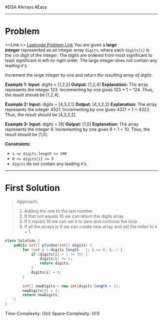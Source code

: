#DSA #Arrays #Easy 
___
# Problem
==Link:== [Leetcode Problem Link](https://leetcode.com/problems/plus-one/description/?envType=problem-list-v2&envId=array/)
You are given a **large integer** represented as an integer array `digits`, where each `digits[i]` is the `ith` digit of the integer. The digits are ordered from most significant to least significant in left-to-right order. The large integer does not contain any leading `0`'s.

Increment the large integer by one and return _the resulting array of digits_.

**Example 1:**
	**Input:** digits = [1,2,3]
	**Output:** [1,2,4]
	**Explanation:** The array represents the integer 123.
	Incrementing by one gives 123 + 1 = 124.
	Thus, the result should be [1,2,4].

**Example 2:**
	**Input:** digits = [4,3,2,1]
	**Output:** [4,3,2,2]
	**Explanation:** The array represents the integer 4321.
	Incrementing by one gives 4321 + 1 = 4322.
	Thus, the result should be [4,3,2,2].

**Example 3:**
	**Input:** digits = [9]
	**Output:** [1,0]
	**Explanation:** The array represents the integer 9.
	Incrementing by one gives 9 + 1 = 10.
	Thus, the result should be [1,0].

**Constraints:**
- `1 <= digits.length <= 100`
- `0 <= digits[i] <= 9`
- `digits` do not contain any leading `0`'s.
___
# First Solution
> Approach:
> 1. Adding the one to the last number.
> 2. If that not equals 10 we can return the digits array
> 3. If it equals 10 we can set it to zero and continue the loop
> 4. If all the arrays is 0 we can create new array and set the index to `0` = 1

```java
class Solution {
    public int[] plusOne(int[] digits) {
        for (int i = digits.length - 1; i >= 0; i--) {
            if (digits[i] + 1 != 10) {
                digits[i] += 1;
                return digits;
            }
            digits[i] = 0;
        }
        
        int[] newDigits = new int[digits.length + 1];
        newDigits[0] = 1;
        return newDigits;        
    }
}
```
Time-Complexity: $O(n)$
Space-Complexity: $O(1)$